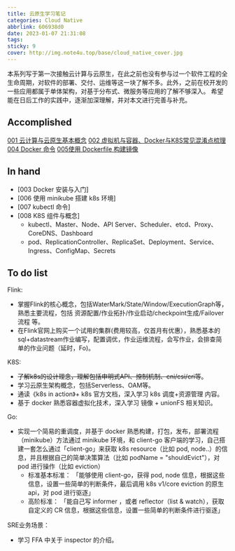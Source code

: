 ```yaml
---
title: 云原生学习笔记
categories: Cloud Native
abbrlink: 606938d0
date: 2023-01-07 21:31:08
tags:
sticky: 9
cover: http://img.note4u.top/base/cloud_native_cover.jpg
---
```


本系列写于第一次接触云计算与云原生，在此之前也没有参与过一个软件工程的全生命周期，对软件的部署、交付、运维等这一块了解不多。此外，之前在校开发的一些应用都属于单体架构，对基于分布式、微服务等应用的了解不够深入。
希望能在日后工作的实践中，逐渐加深理解，并对本文进行完善与补充。

## Accomplished
[001 云计算与云原生基本概念](http://note4u.top/post/6328194b.html)
[002 虚拟机与容器、Docker与K8S常见混淆点梳理](http://note4u.top/post/757d0b1c.html)
[004 Docker 命令](http://note4u.top/post/f0295783.html)
[005使用 Dockerfile 构建镜像](http://note4u.top/post/78184262.html)

## In hand
- [003 Docker 安装与入门]
- [006 使用 minikube 搭建 k8s 环境]
- [007 kubectl 命令]
- [008 K8S 组件与概念]
  - kubectl、Master、Node、API Server、Scheduler、etcd、Proxy、CoreDNS、Dashboard
  - pod、ReplicationController、ReplicaSet、Deployment、Service、Ingress、ConfigMap、Secrets

## To do list
Flink:  
- 掌握Flink的核心概念，包括WaterMark/State/Window/ExecutionGraph等，熟悉主要流程，包括 资源配置/作业拓扑/作业启动/checkpoint生成/Failover流程 等。
- 在Flink官网上购买一个试用的集群(费用较高，仅首月有优惠），熟悉基本的sql+datastream作业编写，配置调优，作业运维流程，会写作业，会排查简单的作业问题（延时，Fo)。
  
K8S:
- ~~了解k8s的设计理念，理解包括申明式API、控制机制、cni/csi/cri等~~。
- 学习云原生架构概念，包括Serverless、OAM等。
- 通读《k8s in action》+ k8s 官方文档，深入学习 k8s 调度+资源管理 内容。
- 基于 docker 熟悉容器虚拟化技术，深入学习 镜像 + unionFS 相关知识。

Go:
- 实现一个简易的重调度，并基于 docker 熟悉构建，打包，发布，部署流程（minikube）方法通过 minikube 环境，和 client-go 客户端的学习，自己搭建一套怎么通过「client-go」来获取 k8s resource（比如 pod, node..）的信息，并且根据自己的简单决策算法（比如 podName = "shouldEvict"），对 pod 进行操作（比如 eviction） 
  - 标准基本标准： 「能够使用 client-go，获得 pod, node 信息，根据这些信息，设置一些简单的判断条件，最后调用 k8s v1/core eviction 的原生 api，对 pod 进行驱逐」
  - 高阶标准： 「能自己写 informer ，或者 reflector（list & watch），获取 自定义的 CR 信息，根据这些信息，设置一些简单的判断条件进行驱逐」

SRE业务场景：
- 学习 FFA 中关于 inspector 的介绍。